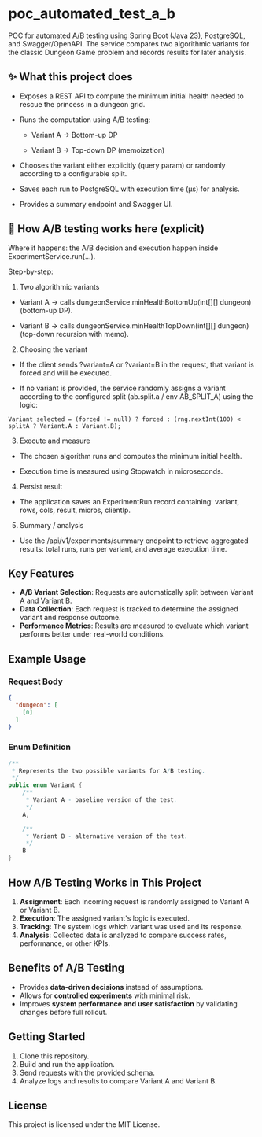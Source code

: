 # poc_automated_test_a_b

POC for automated A/B testing using Spring Boot (Java 23), PostgreSQL, and Swagger/OpenAPI. The service compares two algorithmic variants for the classic Dungeon Game problem and records results for later analysis.

## ✨ What this project does

- Exposes a REST API to compute the minimum initial health needed to rescue the princess in a dungeon grid.

- Runs the computation using A/B testing:

  - Variant A → Bottom-up DP

  - Variant B → Top-down DP (memoization)

- Chooses the variant either explicitly (query param) or randomly according to a configurable split.

- Saves each run to PostgreSQL with execution time (µs) for analysis.

- Provides a summary endpoint and Swagger UI.

## 🧠 How A/B testing works here (explicit)

Where it happens: the A/B decision and execution happen inside ExperimentService.run(...).

Step-by-step:

1. Two algorithmic variants

  - Variant A → calls dungeonService.minHealthBottomUp(int[][] dungeon) (bottom-up DP).

  - Variant B → calls dungeonService.minHealthTopDown(int[][] dungeon) (top-down recursion with memo).

2. Choosing the variant

  - If the client sends ?variant=A or ?variant=B in the request, that variant is forced and will be executed.

  - If no variant is provided, the service randomly assigns a variant according to the configured split (ab.split.a / env AB_SPLIT_A) using the logic:

```
Variant selected = (forced != null) ? forced : (rng.nextInt(100) < splitA ? Variant.A : Variant.B);
```

3. Execute and measure

  - The chosen algorithm runs and computes the minimum initial health.

  - Execution time is measured using Stopwatch in microseconds.

4. Persist result

  - The application saves an ExperimentRun record containing: variant, rows, cols, result, micros, clientIp.

5. Summary / analysis

  - Use the /api/v1/experiments/summary endpoint to retrieve aggregated results: total runs, runs per variant, and average execution time.

## Key Features

- **A/B Variant Selection**: Requests are automatically split between Variant A and Variant B.
- **Data Collection**: Each request is tracked to determine the assigned variant and response outcome.
- **Performance Metrics**: Results are measured to evaluate which variant performs better under real-world conditions.

## Example Usage

### Request Body

```json
{
  "dungeon": [
    [0]
  ]
}
```

### Enum Definition

```java
/**
 * Represents the two possible variants for A/B testing.
 */
public enum Variant {
    /**
     * Variant A - baseline version of the test.
     */
    A,

    /**
     * Variant B - alternative version of the test.
     */
    B
}
```

## How A/B Testing Works in This Project

1. **Assignment**: Each incoming request is randomly assigned to Variant A or Variant B.
2. **Execution**: The assigned variant's logic is executed.
3. **Tracking**: The system logs which variant was used and its response.
4. **Analysis**: Collected data is analyzed to compare success rates, performance, or other KPIs.

## Benefits of A/B Testing

- Provides **data-driven decisions** instead of assumptions.
- Allows for **controlled experiments** with minimal risk.
- Improves **system performance and user satisfaction** by validating changes before full rollout.

## Getting Started

1. Clone this repository.
2. Build and run the application.
3. Send requests with the provided schema.
4. Analyze logs and results to compare Variant A and Variant B.

## License

This project is licensed under the MIT License.
